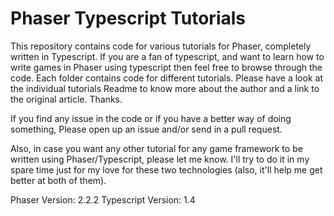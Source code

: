 Phaser Typescript Tutorials
===========================

This repository contains code for various tutorials for Phaser, completely written in Typescript. If you are a fan of typescript, and want to learn how to write games in Phaser using typescript then feel free to browse through the code. Each folder contains code for different tutorials. Please have a look at the individual tutorials Readme to know more about the author and a link to the original article. Thanks.

If you find any issue in the code or if you have a better way of doing something, Please open up an issue and/or send in a pull request.

Also, in case you want any other tutorial for any game framework to be written using Phaser/Typescript, please let me know. I'll try to do it in my spare time just for my love for these two technologies (also, it'll help me get better at both of them).

Phaser Version: 2.2.2
Typescript Version: 1.4